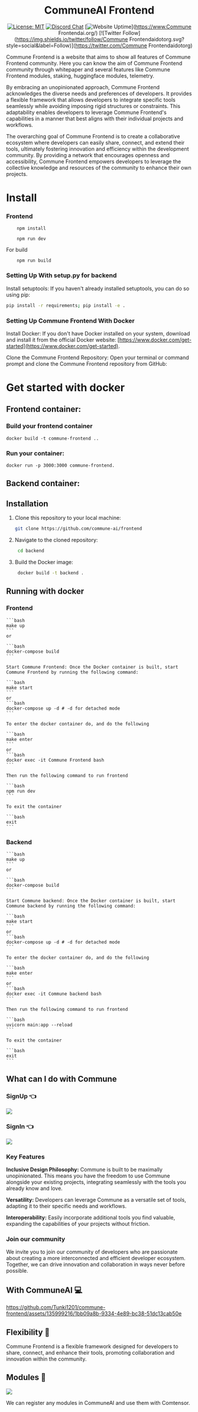 <div align="center">

# **CommuneAI Frontend**

[![License: MIT](https://img.shields.io/badge/License-MIT-yellow.svg)](https://opensource.org/licenses/MIT)
[![Discord Chat](https://img.shields.io/badge/discord-join%20chat-blue.svg)](https://discord.com/invite/DgjvQXvhqf)
[![Website Uptime](https://img.shields.io/website-up-down-green-red/http/monip.org.svg)](https://www.Commune Frontendai.org/)
[![Twitter Follow](https://img.shields.io/twitter/follow/Commune Frontendaidotorg.svg?style=social&label=Follow)](https://twitter.com/Commune Frontendaidotorg)

</div>

Commune Frontend is a website that aims to show all features of Commune Frontend community.
Here you can know the aim of Commune Frontend community through whitepaper and several features like Commune Frontend modules, staking, huggingface modules, telemetry.

By embracing an unopinionated approach, Commune Frontend acknowledges the diverse needs and preferences of developers. It provides a flexible framework that allows developers to integrate specific tools seamlessly while avoiding imposing rigid structures or constraints. This adaptability enables developers to leverage Commune Frontend's capabilities in a manner that best aligns with their individual projects and workflows.

The overarching goal of Commune Frontend is to create a collaborative ecosystem where developers can easily share, connect, and extend their tools, ultimately fostering innovation and efficiency within the development community. By providing a network that encourages openness and accessibility, Commune Frontend empowers developers to leverage the collective knowledge and resources of the community to enhance their own projects.

# Install
### Frontend

```
    npm install
```

```
    npm run dev
```

For build
```
    npm run build
```

### Setting Up With setup.py for backend

Install setuptools:
If you haven't already installed setuptools, you can do so using pip:

```bash
pip install -r requirements; pip install -e .
```
### Setting Up Commune Frontend With Docker

Install Docker: If you don't have Docker installed on your system, download and install it from the official Docker website: [https://www.docker.com/get-started](https://www.docker.com/get-started).

Clone the Commune Frontend Repository: Open your terminal or command prompt and clone the Commune Frontend repository from GitHub:

# Get started with docker

## Frontend container: 
### Build your frontend container

```
docker build -t commune-frontend ..
```

### Run your container: 

```
docker run -p 3000:3000 commune-frontend.
```

## Backend container:

## Installation

1. Clone this repository to your local machine:

   ```bash
   git clone https://github.com/commune-ai/frontend

2. Navigate to the cloned repository:

   ```bash
    cd backend

3. Build the Docker image:
   ```bash
    docker build -t backend .


## Running with docker 
### Frontend
    ```bash
    make up 
    ```
    or 
        
    ```bash
    docker-compose build
    ```

    Start Commune Frontend: Once the Docker container is built, start Commune Frontend by running the following command:

    ```bash
    make start
    ```
    or 
    ```bash
    docker-compose up -d # -d for detached mode
    ```

    To enter the docker container do, and do the following

    ```bash
    make enter
    ```
    or 
    ```bash
    docker exec -it Commune Frontend bash
    ```

    Then run the following command to run frontend

    ```bash
    npm run dev
    ```

    To exit the container

    ```bash
    exit
    ```
### Backend
    ```bash
    make up 
    ```
    or 
        
    ```bash
    docker-compose build
    ```

    Start Commune backend: Once the Docker container is built, start Commune backend by running the following command:

    ```bash
    make start
    ```
    or 
    ```bash
    docker-compose up -d # -d for detached mode
    ```

    To enter the docker container do, and do the following

    ```bash
    make enter
    ```
    or 
    ```bash
    docker exec -it Commune backend bash
    ```

    Then run the following command to run frontend

    ```bash
    uvicorn main:app --reload
    ```

    To exit the container

    ```bash
    exit
    ```
## What can I do with Commune
### SignUp 👈

<a href="https://communeaiportal.tech/signup">
  <img src="./frontend/public/SignUp.PNG" />
</a>

### SignIn 👈

<a href="https://communeaiportal.tech/signin">
  <img src="./frontend/public/Signin.PNG" />
</a>

### Key Features

<b>Inclusive Design Philosophy:</b> Commune is built to be maximally unopinionated. This means you have the freedom to use Commune alongside your existing projects, integrating seamlessly with the tools you already know and love.

<b>Versatility:</b> Developers can leverage Commune as a versatile set of tools, adapting it to their specific needs and workflows.

<b>Interoperability:</b> Easily incorporate additional tools you find valuable, expanding the capabilities of your projects without friction.

### Join our community

We invite you to join our community of developers who are passionate about creating a more interconnected and efficient developer ecosystem. Together, we can drive innovation and collaboration in ways never before possible.

## With CommuneAI 💻


https://github.com/Tunki1201/commune-frontend/assets/135999216/1bb09a8b-9334-4e89-bc38-51dc13cab50e



## Flexibility 👋

Commune Frontend is a flexible framework designed for developers to share, connect, and enhance their tools, promoting collaboration and innovation within the community.

## Modules 🚀

<a href="https://communeaiportal.tech/modules">
  <img src="./frontend/public/modules.png" />
</a>


We can register any modules in CommuneAI and use them with Comtensor.


